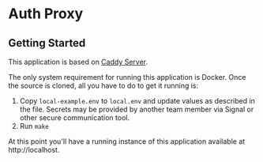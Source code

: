 # Auth Proxy

## Getting Started
This application is based on [Caddy Server](https://caddyserver.com/).

The only system requirement for running this application is Docker. Once the source is cloned, all you have to do to get
it running is:

1. Copy `local-example.env` to `local.env` and update values as described in the file. Secrets may be provided by
   another team member via Signal or other secure communication tool.
2. Run `make`

At this point you'll have a running instance of this application available at http://localhost.
